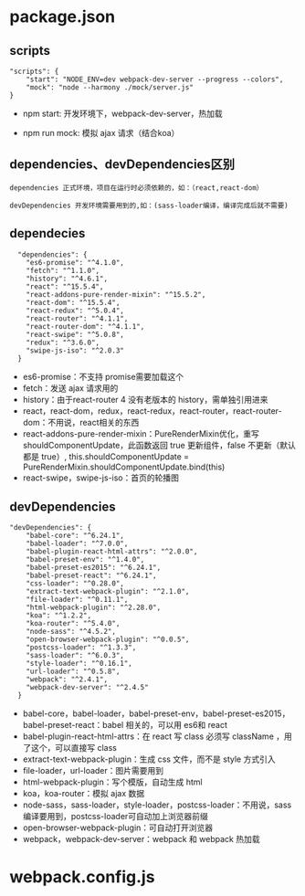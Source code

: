 # package.json

## scripts

```
"scripts": {
    "start": "NODE_ENV=dev webpack-dev-server --progress --colors",
    "mock": "node --harmony ./mock/server.js"
}
```

* npm start: 开发环境下，webpack-dev-server，热加载

* npm run mock: 模拟 ajax 请求（结合koa）

## dependencies、devDependencies区别

    dependencies 正式环境，项目在运行时必须依赖的，如：（react,react-dom）

    devDependencies 开发环境需要用到的,如：(sass-loader编译，编译完成后就不需要)

## dependecies

```
  "dependencies": {
    "es6-promise": "^4.1.0",
    "fetch": "^1.1.0",
    "history": "^4.6.1",
    "react": "^15.5.4",
    "react-addons-pure-render-mixin": "^15.5.2",
    "react-dom": "^15.5.4",
    "react-redux": "^5.0.4",
    "react-router": "^4.1.1",
    "react-router-dom": "^4.1.1",
    "react-swipe": "^5.0.8",
    "redux": "^3.6.0",
    "swipe-js-iso": "^2.0.3"
  }
```
* es6-promise：不支持 promise需要加载这个
* fetch：发送 ajax 请求用的
* history：由于react-router 4 没有老版本的 history，需单独引用进来
* react，react-dom，redux，react-redux，react-router，react-router-dom：不用说，react相关的东西
* react-addons-pure-render-mixin：PureRenderMixin优化，重写shouldComponentUpdate，此函数返回 true 更新组件，false 不更新（默认都是 true）, this.shouldComponentUpdate = PureRenderMixin.shouldComponentUpdate.bind(this)
* react-swipe，swipe-js-iso：首页的轮播图

## devDependencies

```
"devDependencies": {
    "babel-core": "^6.24.1",
    "babel-loader": "^7.0.0",
    "babel-plugin-react-html-attrs": "^2.0.0",
    "babel-preset-env": "^1.4.0",
    "babel-preset-es2015": "^6.24.1",
    "babel-preset-react": "^6.24.1",
    "css-loader": "^0.28.0",
    "extract-text-webpack-plugin": "^2.1.0",
    "file-loader": "^0.11.1",
    "html-webpack-plugin": "^2.28.0",
    "koa": "^1.2.2",
    "koa-router": "^5.4.0",
    "node-sass": "^4.5.2",
    "open-browser-webpack-plugin": "^0.0.5",
    "postcss-loader": "^1.3.3",
    "sass-loader": "^6.0.3",
    "style-loader": "^0.16.1",
    "url-loader": "^0.5.8",
    "webpack": "^2.4.1",
    "webpack-dev-server": "^2.4.5"
  }
```
* babel-core，babel-loader，babel-preset-env，babel-preset-es2015，babel-preset-react：babel 相关的，可以用 es6和 react
* babel-plugin-react-html-attrs：在 react 写 class 必须写 className ，用了这个，可以直接写 class
* extract-text-webpack-plugin：生成 css 文件，而不是 style 方式引入
* file-loader，url-loader：图片需要用到
* html-webpack-plugin：写个模版，自动生成 html
* koa，koa-router：模拟 ajax 数据
* node-sass，sass-loader，style-loader，postcss-loader：不用说，sass编译要用到，postcss-loader可自动加上浏览器前缀
* open-browser-webpack-plugin：可自动打开浏览器
* webpack，webpack-dev-server：webpack 和 webpack 热加载

# webpack.config.js

